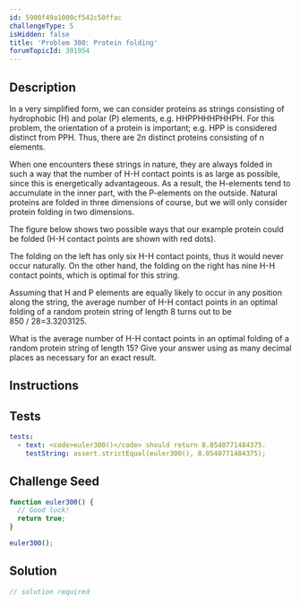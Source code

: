 ```yaml
---
id: 5900f49a1000cf542c50ffac
challengeType: 5
isHidden: false
title: 'Problem 300: Protein folding'
forumTopicId: 301954
---
```


## Description
<section id='description'>
In a very simplified form, we can consider proteins as strings consisting of hydrophobic (H) and polar (P) elements, e.g. HHPPHHHPHHPH.
For this problem, the orientation of a protein is important; e.g. HPP is considered distinct from PPH. Thus, there are 2n distinct proteins consisting of n elements.

When one encounters these strings in nature, they are always folded in such a way that the number of H-H contact points is as large as possible, since this is energetically advantageous.
As a result, the H-elements tend to accumulate in the inner part, with the P-elements on the outside.
Natural proteins are folded in three dimensions of course, but we will only consider protein folding in two dimensions.

The figure below shows two possible ways that our example protein could be folded (H-H contact points are shown with red dots).



The folding on the left has only six H-H contact points, thus it would never occur naturally.
On the other hand, the folding on the right has nine H-H contact points, which is optimal for this string.

Assuming that H and P elements are equally likely to occur in any position along the string, the average number of H-H contact points in an optimal folding of a random protein string of length 8 turns out to be 850 / 28=3.3203125.

What is the average number of H-H contact points in an optimal folding of a random protein string of length 15?
Give your answer using as many decimal places as necessary for an exact result.
</section>

## Instructions
<section id='instructions'>

</section>

## Tests
<section id='tests'>

```yml
tests:
  - text: <code>euler300()</code> should return 8.0540771484375.
    testString: assert.strictEqual(euler300(), 8.0540771484375);

```

</section>

## Challenge Seed
<section id='challengeSeed'>

<div id='js-seed'>

```js
function euler300() {
  // Good luck!
  return true;
}

euler300();
```

</div>



</section>

## Solution
<section id='solution'>

```js
// solution required
```

</section>
